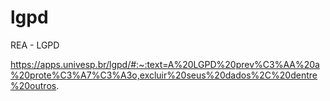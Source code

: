 # lgpd
REA - LGPD

https://apps.univesp.br/lgpd/#:~:text=A%20LGPD%20prev%C3%AA%20a%20prote%C3%A7%C3%A3o,excluir%20seus%20dados%2C%20dentre%20outros.
